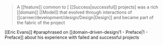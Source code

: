 > A [[feature]] common to [ [[Success|successful]] projects] was a rich [[domain]] [[Model]] that evolved through interactions of [[carreer/development/design/Design|Design]] and became part of the fabric of the project

[[Eric Evans]] #paraphrased on [[domain-driven-design/1 - Preface|1 - Preface]] about his experience with failed and successful projects
